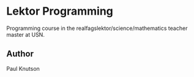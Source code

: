 # Lektor Programming
Programming course in the realfagslektor/science/mathematics teacher master at USN.

## Author
Paul Knutson
